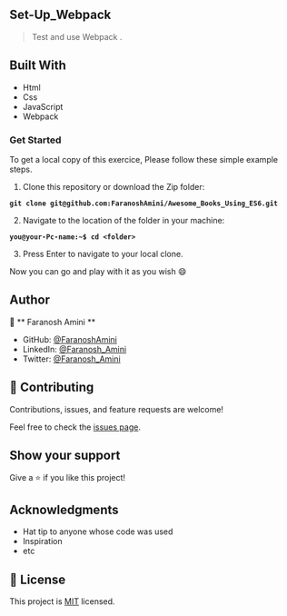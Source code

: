 ## Set-Up_Webpack
> Test and use Webpack .


## Built With

- Html
- Css
- JavaScript
- Webpack


### Get Started
To get a local copy of this exercice, Please follow these simple example steps.

1. Clone this repository or download the Zip folder:

**``git clone git@github.com:FaranoshAmini/Awesome_Books_Using_ES6.git``**

2. Navigate to the location of the folder in your machine:

**``you@your-Pc-name:~$ cd <folder>``**

3. Press Enter to navigate to your local clone.

Now you can go and play with it as you wish :smile:


## Author

👤 ** Faranosh Amini **

- GitHub: [@FaranoshAmini](https://github.com/FaranoshAmini)
- LinkedIn: [@Faranosh_Amini](https://www.linkedin.com/in/faranosh-amini-9b925b23a/)
- Twitter: [@Faranosh_Amini](https://twitter.com/Faranosh_Amini) 


## 🤝 Contributing

Contributions, issues, and feature requests are welcome!

Feel free to check the [issues page](../../issues/).

## Show your support

Give a ⭐️ if you like this project!

## Acknowledgments

- Hat tip to anyone whose code was used
- Inspiration
- etc

## 📝 License

This project is [MIT](./MIT.md) licensed.
